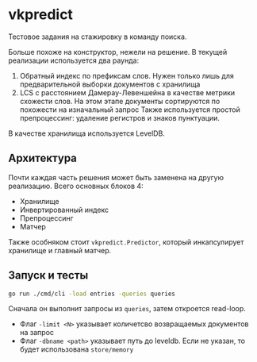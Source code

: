 # vkpredict

Тестовое задания на стажировку в команду поиска.

Больше похоже на конструктор, нежели на решение. В текущей реализации используется два раунда:
1. Обратный индекс по префиксам слов. Нужен только лишь для предварительной
   выборки документов с хранилища
2. LCS с расстоянием Дамерау-Левеншейна в качестве метрики схожести слов. На
   этом этапе документы сортируются по похожести на изначальный запрос
Также используется простой препроцессинг: удаление регистров и знаков пунктуации.

В качестве хранилища используется LevelDB.

## Архитектура
Почти каждая часть решения может быть заменена на другую реализацию. Всего основных блоков 4:
- Хранилище
- Инвертированный индекс
- Препроцессинг
- Матчер

Также особняком стоит `vkpredict.Predictor`, который инкапсулирует хранилище и главный матчер.

## Запуск и тесты

``` sh
go run ./cmd/cli -load entries -queries queries
```

Сначала он выполнит запросы из `queries`, затем откроется read-loop.

- Флаг `-limit <N>` указывает количетсво возвращаемых документов на запрос
- Флаг `-dbname <path>` указывает путь до leveldb. Если не указан, то будет
  использована `store/memory`
